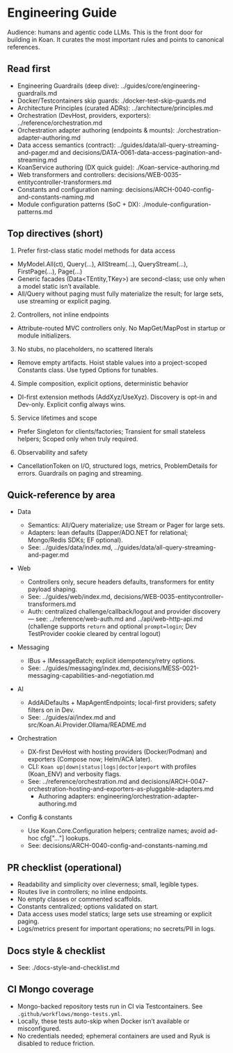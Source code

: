 # Engineering Guide

Audience: humans and agentic code LLMs. This is the front door for building in Koan. It curates the most important rules and points to canonical references.

## Read first

- Engineering Guardrails (deep dive): ../guides/core/engineering-guardrails.md
- Docker/Testcontainers skip guards: ./docker-test-skip-guards.md
- Architecture Principles (curated ADRs): ../architecture/principles.md
- Orchestration (DevHost, providers, exporters): ../reference/orchestration.md
- Orchestration adapter authoring (endpoints & mounts): ./orchestration-adapter-authoring.md
- Data access semantics (contract): ../guides/data/all-query-streaming-and-pager.md and decisions/DATA-0061-data-access-pagination-and-streaming.md
- KoanService authoring (DX quick guide): ./Koan-service-authoring.md
- Web transformers and controllers: decisions/WEB-0035-entitycontroller-transformers.md
- Constants and configuration naming: decisions/ARCH-0040-config-and-constants-naming.md
- Module configuration patterns (SoC + DX): ./module-configuration-patterns.md

## Top directives (short)

1. Prefer first-class static model methods for data access

- MyModel.All(ct), Query(...), AllStream(...), QueryStream(...), FirstPage(...), Page(...)
- Generic facades (Data<TEntity,TKey>) are second-class; use only when a model static isn’t available.
- All/Query without paging must fully materialize the result; for large sets, use streaming or explicit paging.

2. Controllers, not inline endpoints

- Attribute-routed MVC controllers only. No MapGet/MapPost in startup or module initializers.

3. No stubs, no placeholders, no scattered literals

- Remove empty artifacts. Hoist stable values into a project-scoped Constants class. Use typed Options for tunables.

4. Simple composition, explicit options, deterministic behavior

- DI-first extension methods (AddXyz/UseXyz). Discovery is opt-in and Dev-only. Explicit config always wins.

5. Service lifetimes and scope

- Prefer Singleton for clients/factories; Transient for small stateless helpers; Scoped only when truly required.

6. Observability and safety

- CancellationToken on I/O, structured logs, metrics, ProblemDetails for errors. Guardrails on paging and streaming.

## Quick-reference by area

- Data

  - Semantics: All/Query materialize; use Stream or Pager for large sets.
  - Adapters: lean defaults (Dapper/ADO.NET for relational; Mongo/Redis SDKs; EF optional).
  - See: ../guides/data/index.md, ../guides/data/all-query-streaming-and-pager.md

- Web

  - Controllers only, secure headers defaults, transformers for entity payload shaping.
  - See: ../guides/web/index.md, decisions/WEB-0035-entitycontroller-transformers.md
  - Auth: centralized challenge/callback/logout and provider discovery — see: ../reference/web-auth.md and ../api/web-http-api.md (challenge supports `return` and optional `prompt=login`; Dev TestProvider cookie cleared by central logout)

- Messaging

  - IBus + IMessageBatch; explicit idempotency/retry options.
  - See: ../guides/messaging/index.md, decisions/MESS-0021-messaging-capabilities-and-negotiation.md

- AI

  - AddAiDefaults + MapAgentEndpoints; local-first providers; safety filters on in Dev.
  - See: ../guides/ai/index.md and src/Koan.Ai.Provider.Ollama/README.md

- Orchestration

  - DX-first DevHost with hosting providers (Docker/Podman) and exporters (Compose now; Helm/ACA later).
  - CLI: `Koan up|down|status|logs|doctor|export` with profiles (Koan_ENV) and verbosity flags.
  - See: ../reference/orchestration.md and decisions/ARCH-0047-orchestration-hosting-and-exporters-as-pluggable-adapters.md
    - Authoring adapters: engineering/orchestration-adapter-authoring.md

- Config & constants
  - Use Koan.Core.Configuration helpers; centralize names; avoid ad-hoc cfg["..."] lookups.
  - See: decisions/ARCH-0040-config-and-constants-naming.md

## PR checklist (operational)

- Readability and simplicity over cleverness; small, legible types.
- Routes live in controllers; no inline endpoints.
- No empty classes or commented scaffolds.
- Constants centralized; options validated on start.
- Data access uses model statics; large sets use streaming or explicit paging.
- Logs/metrics present for important operations; no secrets/PII in logs.

## Docs style & checklist

- See: ./docs-style-and-checklist.md

## CI Mongo coverage

- Mongo-backed repository tests run in CI via Testcontainers. See `.github/workflows/mongo-tests.yml`.
- Locally, these tests auto-skip when Docker isn’t available or misconfigured.
- No credentials needed; ephemeral containers are used and Ryuk is disabled to reduce friction.

